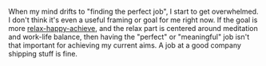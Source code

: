 When my mind drifts to "finding the perfect job", I start to get overwhelmed.
I don't think it's even a useful framing or goal for me right now.
If the goal is more [relax-happy-achieve](./relax-happy-achieve.md), and the relax part is centered around meditation and work-life balance, then having the "perfect" or "meaningful" job isn't that important for achieving my current aims. 
A job at a good company shipping stuff is fine.  